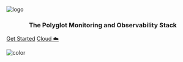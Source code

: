 ![logo](https://raw.githubusercontent.com/metrico/qryn-docs/main/docs/resources/images/qryn_logo_trans.png)

<p align="center">
    <h3 align="center">The Polyglot Monitoring and Observability Stack</h3>
</p>

[Get Started](#start)
[Cloud ☁️](cloud/pricing)

![color](#ffffff)
